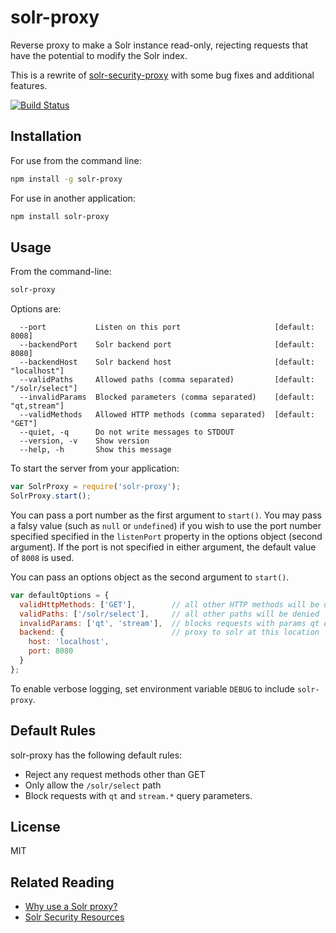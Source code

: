 solr-proxy
==========

Reverse proxy to make a Solr instance read-only, rejecting requests that have the potential to modify the Solr index.

This is a rewrite of [solr-security-proxy](https://github.com/dergachev/solr-security-proxy) with some bug fixes and additional features.

[![Build Status](https://secure.travis-ci.org/Trott/solr-proxy.png)](http://travis-ci.org/Trott/solr-proxy)

Installation
------------

For use from the command line:

```bash
npm install -g solr-proxy
```

For use in another application:

```bash
npm install solr-proxy
```

Usage
-----

From the command-line:

```bash
solr-proxy
```

Options are:

```
  --port           Listen on this port                     [default: 8008]
  --backendPort    Solr backend port                       [default: 8080]
  --backendHost    Solr backend host                       [default: "localhost"]
  --validPaths     Allowed paths (comma separated)         [default: "/solr/select"]
  --invalidParams  Blocked parameters (comma separated)    [default: "qt,stream"]
  --validMethods   Allowed HTTP methods (comma separated)  [default: "GET"]
  --quiet, -q      Do not write messages to STDOUT
  --version, -v    Show version
  --help, -h       Show this message
```

To start the server from your application:

```js
var SolrProxy = require('solr-proxy');
SolrProxy.start();
```

You can pass a port number as the first argument to `start()`. You may pass a
falsy value (such as `null` or `undefined`) if you wish to use the port number
specified specified in the `listenPort` property in the options object (second
argument). If the port is not specified in either argument, the default value of
`8008` is used.

You can pass an options object as the second argument to `start()`.

```js
var defaultOptions = {
  validHttpMethods: ['GET'],        // all other HTTP methods will be disallowed
  validPaths: ['/solr/select'],     // all other paths will be denied
  invalidParams: ['qt', 'stream'],  // blocks requests with params qt or stream.* (all other params are allowed)
  backend: {                        // proxy to solr at this location
    host: 'localhost',
    port: 8080
  }
};
```

To enable verbose logging, set environment variable `DEBUG` to include `solr-proxy`.

Default Rules
-------------

solr-proxy has the following default rules:

* Reject any request methods other than GET
* Only allow the `/solr/select` path
* Block requests with `qt` and `stream.*` query parameters.


License
-------

MIT

Related Reading
---------------

* [Why use a Solr proxy?](https://github.com/dergachev/solr-security-proxy#user-content-how-it-works)
* [Solr Security Resources](https://github.com/dergachev/solr-security-proxy#user-content-solr-security-resources)
